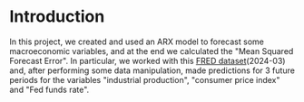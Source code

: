 # Introduction
In this project, we created and used an ARX model to forecast some macroeconomic variables, and at the end we calculated the "Mean Squared Forecast Error".
In particular, we worked with this [FRED dataset](https://research.stlouisfed.org/econ/mccracken/fred-databases/)(2024-03) and, after performing some data manipulation, made predictions for 3 future periods for the variables "industrial production", "consumer price index" and "Fed funds rate".